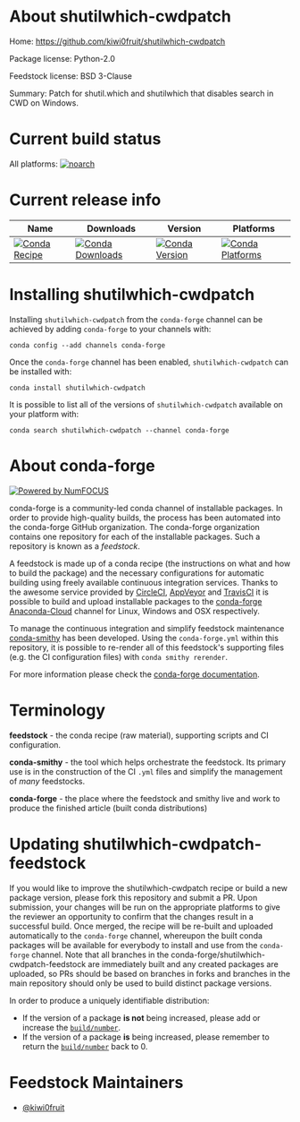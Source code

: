 <!--
# -*- mode: jinja -*-
-->

About shutilwhich-cwdpatch
==========================

Home: https://github.com/kiwi0fruit/shutilwhich-cwdpatch

Package license: Python-2.0

Feedstock license: BSD 3-Clause

Summary: Patch for shutil.which and shutilwhich that disables search in CWD on Windows.



Current build status
====================

All platforms:
[![noarch](https://img.shields.io/circleci/project/github/conda-forge/shutilwhich-cwdpatch-feedstock/master.svg?label=noarch)](https://circleci.com/gh/conda-forge/shutilwhich-cwdpatch-feedstock)

Current release info
====================

| Name | Downloads | Version | Platforms |
| --- | --- | --- | --- |
| [![Conda Recipe](https://img.shields.io/badge/recipe-shutilwhich--cwdpatch-green.svg)](https://anaconda.org/conda-forge/shutilwhich-cwdpatch) | [![Conda Downloads](https://img.shields.io/conda/dn/conda-forge/shutilwhich-cwdpatch.svg)](https://anaconda.org/conda-forge/shutilwhich-cwdpatch) | [![Conda Version](https://img.shields.io/conda/vn/conda-forge/shutilwhich-cwdpatch.svg)](https://anaconda.org/conda-forge/shutilwhich-cwdpatch) | [![Conda Platforms](https://img.shields.io/conda/pn/conda-forge/shutilwhich-cwdpatch.svg)](https://anaconda.org/conda-forge/shutilwhich-cwdpatch) |

Installing shutilwhich-cwdpatch
===============================

Installing `shutilwhich-cwdpatch` from the `conda-forge` channel can be achieved by adding `conda-forge` to your channels with:

```
conda config --add channels conda-forge
```

Once the `conda-forge` channel has been enabled, `shutilwhich-cwdpatch` can be installed with:

```
conda install shutilwhich-cwdpatch
```

It is possible to list all of the versions of `shutilwhich-cwdpatch` available on your platform with:

```
conda search shutilwhich-cwdpatch --channel conda-forge
```


About conda-forge
=================

[![Powered by NumFOCUS](https://img.shields.io/badge/powered%20by-NumFOCUS-orange.svg?style=flat&colorA=E1523D&colorB=007D8A)](http://numfocus.org)

conda-forge is a community-led conda channel of installable packages.
In order to provide high-quality builds, the process has been automated into the
conda-forge GitHub organization. The conda-forge organization contains one repository
for each of the installable packages. Such a repository is known as a *feedstock*.

A feedstock is made up of a conda recipe (the instructions on what and how to build
the package) and the necessary configurations for automatic building using freely
available continuous integration services. Thanks to the awesome service provided by
[CircleCI](https://circleci.com/), [AppVeyor](https://www.appveyor.com/)
and [TravisCI](https://travis-ci.org/) it is possible to build and upload installable
packages to the [conda-forge](https://anaconda.org/conda-forge)
[Anaconda-Cloud](https://anaconda.org/) channel for Linux, Windows and OSX respectively.

To manage the continuous integration and simplify feedstock maintenance
[conda-smithy](https://github.com/conda-forge/conda-smithy) has been developed.
Using the ``conda-forge.yml`` within this repository, it is possible to re-render all of
this feedstock's supporting files (e.g. the CI configuration files) with ``conda smithy rerender``.

For more information please check the [conda-forge documentation](https://conda-forge.org/docs/).

Terminology
===========

**feedstock** - the conda recipe (raw material), supporting scripts and CI configuration.

**conda-smithy** - the tool which helps orchestrate the feedstock.
                   Its primary use is in the construction of the CI ``.yml`` files
                   and simplify the management of *many* feedstocks.

**conda-forge** - the place where the feedstock and smithy live and work to
                  produce the finished article (built conda distributions)


Updating shutilwhich-cwdpatch-feedstock
=======================================

If you would like to improve the shutilwhich-cwdpatch recipe or build a new
package version, please fork this repository and submit a PR. Upon submission,
your changes will be run on the appropriate platforms to give the reviewer an
opportunity to confirm that the changes result in a successful build. Once
merged, the recipe will be re-built and uploaded automatically to the
`conda-forge` channel, whereupon the built conda packages will be available for
everybody to install and use from the `conda-forge` channel.
Note that all branches in the conda-forge/shutilwhich-cwdpatch-feedstock are
immediately built and any created packages are uploaded, so PRs should be based
on branches in forks and branches in the main repository should only be used to
build distinct package versions.

In order to produce a uniquely identifiable distribution:
 * If the version of a package **is not** being increased, please add or increase
   the [``build/number``](https://conda.io/docs/user-guide/tasks/build-packages/define-metadata.html#build-number-and-string).
 * If the version of a package **is** being increased, please remember to return
   the [``build/number``](https://conda.io/docs/user-guide/tasks/build-packages/define-metadata.html#build-number-and-string)
   back to 0.

Feedstock Maintainers
=====================

* [@kiwi0fruit](https://github.com/kiwi0fruit/)

